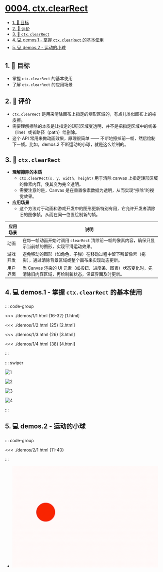 # [0004. ctx.clearRect](https://github.com/Tdahuyou/TNotes.canvas/tree/main/notes/0004.%20ctx.clearRect)

<!-- region:toc -->

- [1. 🎯 目标](#1--目标)
- [2. 🫧 评价](#2--评价)
- [3. 📒 `ctx.clearRect`](#3--ctxclearrect)
- [4. 💻 demos.1 - 掌握 `ctx.clearRect` 的基本使用](#4--demos1---掌握-ctxclearrect-的基本使用)
- [5. 💻 demos.2 - 运动的小球](#5--demos2---运动的小球)

<!-- endregion:toc -->

## 1. 🎯 目标

- 掌握 `ctx.clearRect` 的基本使用
- 了解 `ctx.clearRect` 的应用场景

## 2. 🫧 评价

- `ctx.clearRect` 是用来清除画布上指定的矩形区域的，有点儿类似画布上的橡皮擦。
- 需要理解擦除的本质是让指定的矩形区域变透明，并不是把指定区域中的线条（line）或者路径（path）给删除。
- 这个 API 常用来做动画效果，原理很简单 —— 不断地擦掉前一帧，然后绘制下一帧。比如，demos.2 不断运动的小球，就是这么绘制的。

## 3. 📒 `ctx.clearRect`

- **理解擦除的本质**
  - `ctx.clearRect(x, y, width, height)` 用于清除 canvas 上指定矩形区域的像素内容，使其变为完全透明。
  - 需要注意的是，Canvas 是在重置像素数据为透明，从而实现“擦除”的视觉效果。
- **应用场景**
  - 这个方法对于动画和游戏开发中的图形更新特别有用，它允许开发者清除旧的图像帧，从而在同一位置绘制新的帧。

| 应用场景 | 说明 |
| --- | --- |
| 动画 | 在每一帧动画开始时调用 `clearRect` 清除前一帧的像素内容，确保只显示当前帧的图形，实现平滑运动效果。 |
| 游戏开发 | 避免移动的图形（如角色、子弹）在移动过程中留下残留像素（拖影），通过清除背景区域或整个画布来实现动态更新。 |
| 用户界面 | 当 Canvas 渲染的 UI 元素（如按钮、进度条、图表）状态变化时，先清除旧内容区域，再绘制新状态，保证界面及时更新。 |

## 4. 💻 demos.1 - 掌握 `ctx.clearRect` 的基本使用

::: code-group

<<< ./demos/1/1.html {16-32} [1.html]

<<< ./demos/1/2.html {25} [2.html]

<<< ./demos/1/3.html {26} [3.html]

<<< ./demos/1/4.html {38} [4.html]

:::

::: swiper

![1](https://cdn.jsdelivr.net/gh/Tdahuyou/imgs@main/2024-10-03-22-50-14.png)

![2](https://cdn.jsdelivr.net/gh/Tdahuyou/imgs@main/2024-10-03-22-51-05.png)

![3](https://cdn.jsdelivr.net/gh/Tdahuyou/imgs@main/2024-10-03-22-51-24.png)

![4](https://cdn.jsdelivr.net/gh/Tdahuyou/imgs@main/2024-10-03-22-51-38.png)

:::

## 5. 💻 demos.2 - 运动的小球

::: code-group

<<< ./demos/2/1.html {11-40}

:::

- ![svg](./assets/2.gif)
